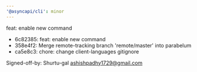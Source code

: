 ```yaml
---
'@asyncapi/cli': minor
---
```


feat: enable new  command

- 6c82385: feat: enable new  command
- 358e4f2: Merge remote-tracking branch 'remote/master' into parabelum
- ca5e8c3: chore: change client-languages gitignore

Signed-off-by: Shurtu-gal <ashishpadhy1729@gmail.com>


